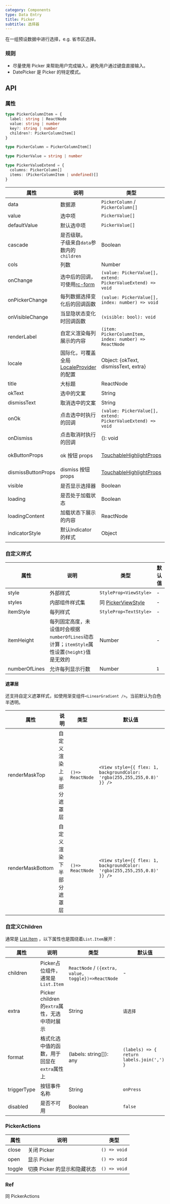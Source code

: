 ```yaml
---
category: Components
type: Data Entry
title: Picker
subtitle: 选择器
---
```


在一组预设数据中进行选择，e.g. 省市区选择。

### 规则
- 尽量使用 Picker 来帮助用户完成输入，避免用户通过键盘直接输入。
- DatePicker 是 Picker 的特定模式。

## API

### 属性

```ts
type PickerColumnItem = {
  label: string | ReactNode
  value: string | number
  key?: string | number
  children?: PickerColumnItem[]
}

type PickerColumn = PickerColumnItem[]

type PickerValue = string | number

type PickerValueExtend = {
  columns: PickerColumn[]
  items: (PickerColumnItem | undefined)[]
}
```

属性 | 说明 | 类型 | 默认值 | 版本
----|-----|------|-------|------
| data  | 数据源     | `PickerColumn` / `PickerColumn[]` | -   |  |
| value  | 选中项  | `PickerValue[]`  | -   |  |
| defaultValue  | 默认选中项  | `PickerValue[]`  | -   |  |
| cascade  | 是否级联。<br/>子级来自`data`参数内的`children`   | Boolean | `true` |  |
| cols     | 列数    | Number | `3` |  |
| onChange | 选中后的回调，可使用[rc-form](https://github.com/react-component/form) | `(value: PickerValue[], extend: PickerValueExtend) => void`      | -   |  |
| onPickerChange | 每列数据选择变化后的回调函数   | `(value: PickerValue[], index: number) => void` | - |  |
| onVisibleChange  | 当显隐状态变化时回调函数    | `(visible: bool): void` |  -   |  |
| renderLabel | 	自定义渲染每列展示的内容  |   `(item: PickerColumnItem, index: number) => ReactNode`   | `(item) => item.label`  |  |
| locale | 国际化，可覆盖全局[LocaleProvider](/components/locale-provider-cn)的配置 | Object: {okText, dismissText, extra} | - |  |
| title  | 大标题 | ReactNode | - |  |
| okText | 选中的文案 | String |  `确定`  |  |
| dismissText  | 取消选中的文案 | String |  `取消`  |  |
| onOk   | 点击选中时执行的回调  | `(value: PickerValue[], extend: PickerValueExtend) => void`  |  - |  |
| onDismiss  | 点击取消时执行的回调 | (): void  |  -  |  |
| okButtonProps  | ok 按钮 props | [TouchableHighlightProps](https://reactnative.dev/docs/touchablehighlight)  |  `{ activeOpacity:1, underlayColor:'#ddd' }`  | `5.1.3` |
| dismissButtonProps  | dismiss 按钮 props | [TouchableHighlightProps](https://reactnative.dev/docs/touchablehighlight)  |  `{ activeOpacity:1, underlayColor:'#ddd' }`  | `5.1.3` |
| visible  | 是否显示选择器	  | Boolean | -  |  |
| loading  | 是否处于加载状态  | Boolean | -  |  |
| loadingContent  | 加载状态下展示的内容  | ReactNode | -  |  |
| indicatorStyle  | 默认Indicator的样式  | Object | -  |  |

### 自定义样式

属性 | 说明 | 类型 | 默认值
----|-----|------|------
| style    | 外部样式   | `StyleProp<ViewStyle>` | -   |
| styles   | 内部组件样式集   | 同 [PickerViewStyle](/components//picker-view-cn/#pickerviewstyle-语义化样式) | -   |
| itemStyle| 每列样式   | `StyleProp<TextStyle>` | -   |
| itemHeight | 每列固定高度，未设值时会根据`numberOfLines`动态计算；`itemStyle`属性设置`{height}`值是无效的  |   Number   | -  |
| numberOfLines | 允许每列显示行数  |   Number   | `1`  |

#### 遮罩层
还支持自定义遮罩样式，如使用渐变组件`<LinearGradient />`。当前默认为白色半透明。

属性 | 说明 | 类型 | 默认值
----|-----|------|------
| renderMaskTop | 自定义渲染上半部分遮罩层 | `()=> ReactNode` | `<View style={{ flex: 1, backgroundColor: 'rgba(255,255,255,0.8)' }} />` |
| renderMaskBottom | 自定义渲染下半部分遮罩层 | `()=> ReactNode` | `<View style={{ flex: 1, backgroundColor: 'rgba(255,255,255,0.8)' }} />` |

### 自定义Children
通常是 [List.Item](/components/list-cn/#List.Item) ，以下属性也是围绕着`List.Item`展开：

属性 | 说明 | 类型 | 默认值 | 版本
----|-----|------|------|------
| children| Picker占位组件，通常是`List.Item` | `ReactNode` / `({extra, value, toggle})=>ReactNode`  |  -  | `5.2.0`新增函数作为Children |
| extra   | Picker children的`extra`属性，无选中项时展示 | String |  `请选择`  |  |
| format  | 格式化选中值的函数，用于回显在`extra`属性上  | (labels: string[]): any | `(labels) => { return labels.join(','); } ` |  |
| triggerType  | 按钮事件名称 | String | `onPress` |  |
| disabled  | 是否不可用 | Boolean | `false` |  |

### PickerActions
属性 | 说明 | 类型
----|-----|------
| close |关闭 Picker|`() => void`|
| open  |显示 Picker|`() => void`|
| toggle|切换 Picker 的显示和隐藏状态|`() => void`|

### Ref
同 PickerActions
